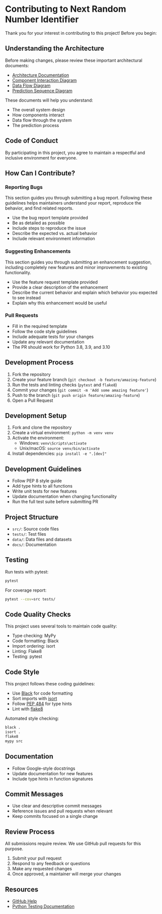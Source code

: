# Contributing to Next Random Number Identifier

Thank you for your interest in contributing to this project! Before you begin:

## Understanding the Architecture

Before making changes, please review these important architectural documents:
- [Architecture Documentation](docs/Next%20Random%20Number%20Identifier-architecture-documentation.md)
- [Component Interaction Diagram](docs/diagrams/NRNI%20Component%20Interaction-diagrams.png)
- [Data Flow Diagram](docs/diagrams/NRNI%20Data-flow-diagram.png)
- [Prediction Sequence Diagram](docs/diagrams/NRNI%20Prediction%20sequence-diagram.png)

These documents will help you understand:
- The overall system design
- How components interact
- Data flow through the system
- The prediction process

## Code of Conduct

By participating in this project, you agree to maintain a respectful and inclusive environment for everyone.

## How Can I Contribute?

### Reporting Bugs

This section guides you through submitting a bug report. Following these guidelines helps maintainers understand your report, reproduce the behavior, and find related reports.

- Use the bug report template provided
- Be as detailed as possible
- Include steps to reproduce the issue
- Describe the expected vs. actual behavior
- Include relevant environment information

### Suggesting Enhancements

This section guides you through submitting an enhancement suggestion, including completely new features and minor improvements to existing functionality.

- Use the feature request template provided
- Provide a clear description of the enhancement
- Describe the current behavior and explain which behavior you expected to see instead
- Explain why this enhancement would be useful

### Pull Requests

- Fill in the required template
- Follow the code style guidelines
- Include adequate tests for your changes
- Update any relevant documentation
- The PR should work for Python 3.8, 3.9, and 3.10

## Development Process

1. Fork the repository
2. Create your feature branch (`git checkout -b feature/amazing-feature`)
3. Run the tests and linting checks (`pytest` and `flake8`)
4. Commit your changes (`git commit -m 'Add some amazing feature'`)
5. Push to the branch (`git push origin feature/amazing-feature`)
6. Open a Pull Request

## Development Setup

1. Fork and clone the repository
2. Create a virtual environment: `python -m venv venv`
3. Activate the environment:
   - Windows: `venv\Scripts\activate`
   - Unix/macOS: `source venv/bin/activate`
4. Install dependencies: `pip install -e ".[dev]"`

## Development Guidelines

- Follow PEP 8 style guide
- Add type hints to all functions
- Write unit tests for new features
- Update documentation when changing functionality
- Run the full test suite before submitting PR

## Project Structure

- `src/`: Source code files
- `tests/`: Test files
- `data/`: Data files and datasets
- `docs/`: Documentation

## Testing

Run tests with pytest:

```bash
pytest
```

For coverage report:

```bash
pytest --cov=src tests/
```

## Code Quality Checks

This project uses several tools to maintain code quality:
- Type checking: MyPy
- Code formatting: Black
- Import ordering: isort
- Linting: Flake8
- Testing: pytest

## Code Style

This project follows these coding guidelines:

- Use [Black](https://black.readthedocs.io/) for code formatting
- Sort imports with [isort](https://pycqa.github.io/isort/)
- Follow [PEP 484](https://www.python.org/dev/peps/pep-0484/) for type hints
- Lint with [flake8](https://flake8.pycqa.org/)

Automated style checking:

```bash
black .
isort .
flake8
mypy src
```

## Documentation

- Follow Google-style docstrings
- Update documentation for new features
- Include type hints in function signatures

## Commit Messages

- Use clear and descriptive commit messages
- Reference issues and pull requests when relevant
- Keep commits focused on a single change

## Review Process

All submissions require review. We use GitHub pull requests for this purpose.

1. Submit your pull request
2. Respond to any feedback or questions
3. Make any requested changes
4. Once approved, a maintainer will merge your changes

## Resources

- [GitHub Help](https://help.github.com)
- [Python Testing Documentation](https://docs.python.org/3/library/unittest.html)